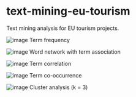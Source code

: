 # text-mining-eu-tourism
Text mining analysis for EU tourism projects.

![image](https://drive.google.com/file/d/1nkw-EKG7DRgNwblXhobwaMn0cGFHd886/view?usp=sharing)
Term frequency

![image](https://drive.google.com/file/d/1Jek3bKF7NJB_h0j_86dQCM0FeaVfYJYV/view?usp=sharing)
Word network with term association


![image](https://drive.google.com/file/d/1OFuWfujpX5_gh5ct1VPPEy5Tq6eUMOEb/view?usp=sharing)
Term correlation

![image](https://drive.google.com/file/d/1A3_8wLLSu7oANAV9YoDHnt8gqlxAUd3K/view?usp=sharing)
Term co-occurrence


![image](https://drive.google.com/file/d/13XQtfpgQky70ZkZF3z4VZe4OF5I7t454/view?usp=sharing)
Cluster analysis (k = 3)
